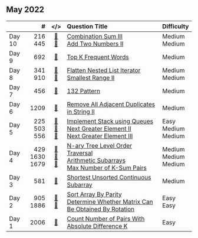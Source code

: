 ## May 2022

||#|</>|Question Title|Difficulty|
|:--|--:|:-:|:--|:--|
|Day 10|216<br>445|[📎](../src/q_201_250/q0216.cc)<br>[📎](../src/q_401_450/q0445.cc)|[Combination Sum III](https://leetcode.com/problems/combination-sum-iii/)<br>[Add Two Numbers II](https://leetcode.com/problems/add-two-numbers-ii/)|Medium<br>Medium|
|Day 9|692|[📎](../src/q_651_700/q0692.cc)|[Top K Frequent Words](https://leetcode.com/problems/top-k-frequent-words/)|Medium|
|Day 8|341<br>910|[📎](../src/q_301_350/q0341.cc)<br>[📎](../src/q_901_950/q0910.cc)|[Flatten Nested List Iterator](https://leetcode.com/problems/flatten-nested-list-iterator/)<br>[Smallest Range II](https://leetcode.com/problems/smallest-range-ii/)|Medium<br>Medium|
|Day 7|456|[📎](../src/q_451_500/q0456.cc)|[132 Pattern](https://leetcode.com/problems/132-pattern/)|Medium|
|Day 6|1209|[📎](../src/q_1201_1250/q1209.cc)|[Remove All Adjacent Duplicates in String II](https://leetcode.com/problems/remove-all-adjacent-duplicates-in-string-ii/)|Medium|
|Day 5|225<br>503<br>556|[📎](../src/q_201_250/q0225.cc)<br>[📎](../src/q_501_550/q0503.cc)<br>[📎](../src/q_551_600/q0556.cc)|[Implement Stack using Queues](https://leetcode.com/problems/implement-stack-using-queues/)<br>[Next Greater Element II](https://leetcode.com/problems/next-greater-element-ii/)<br>[Next Greater Element III](https://leetcode.com/problems/next-greater-element-iii/)|Easy<br>Medium<br>Medium|
|Day 4|429<br>1630<br>1679|[📎](../src/q_401_450/q0429.cc)<br>[📎](../src/q_1601_1650/q1630.cc)<br>[📎](../src/q_1651_1700/q1679.cc)|[N-ary Tree Level Order Traversal](https://leetcode.com/problems/n-ary-tree-level-order-traversal/)<br>[Arithmetic Subarrays](https://leetcode.com/problems/arithmetic-subarrays/)<br>[Max Number of K-Sum Pairs](https://leetcode.com/problems/max-number-of-k-sum-pairs/)|Medium<br>Medium<br>Medium|
|Day 3|581|[📎](../src/q_551_600/q0581.cc)|[Shortest Unsorted Continuous Subarray](https://leetcode.com/problems/shortest-unsorted-continuous-subarray/)|Medium|
|Day 2|905<br>1886|[📎](../src/q_901_950/q0905.cc)<br>[📎](../src/q_1851_1900/q1886.cc)|[Sort Array By Parity](https://leetcode.com/problems/sort-array-by-parity/)<br>[Determine Whether Matrix Can Be Obtained By Rotation](https://leetcode.com/problems/determine-whether-matrix-can-be-obtained-by-rotation/)|Easy<br>Easy|
|Day 1|2006|[📎](../src/q_2001_2050/q2006.cc)|[Count Number of Pairs With Absolute Difference K](https://leetcode.com/problems/count-number-of-pairs-with-absolute-difference-k/)|Easy|

